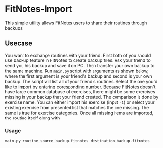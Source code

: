 # FitNotes-Import
This simple utility allows FitNotes users to share their routines through backups. 

## Usecase
You want to exchange routines with your friend. First both of you should use backup feature in FitNotes to create backup files. Ask your friend to send you his backup and save it on PC. Then transfer your own backup to the same machine. Run `main.py` script with arguments as shown below, where the first argument is your friend's backup and second is your own backup. The script will list all of your friend's routines. Select the one you'd like to import by entering coresponding number. Because FitNotes doesn't have large common database of exercises, there might be some exercises missing in your backup that your friend created. The comparison is done by exercise name. You can either import his exercise (input `-1`) or select your existing exercise from presented list that matches the one missing. The same is true for exercise categories. Once all missing items are imported, the routine itself along with  

### Usage
`main.py routine_source_backup.fitnotes destination_backup.fitnotes`
